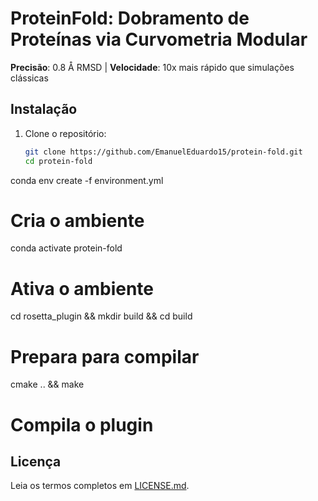 # ProteinFold: Dobramento de Proteínas via Curvometria Modular  
**Precisão**: 0.8 Å RMSD | **Velocidade**: 10x mais rápido que simulações clássicas  

## Instalação  
1. Clone o repositório:  
   ```bash  
   git clone https://github.com/EmanuelEduardo15/protein-fold.git  
   cd protein-fold
conda env create -f environment.yml 
# Cria o ambiente  
conda activate protein-fold         
# Ativa o ambiente  
cd rosetta_plugin && mkdir build && cd build 
# Prepara para compilar  
cmake .. && make                    
# Compila o plugin
## Licença  
Leia os termos completos em [LICENSE.md](LICENSE.md).
